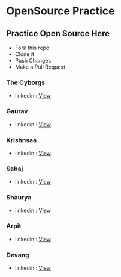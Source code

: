 # OpenSource Practice

## Practice Open Source Here

- Fork this repo
- Clone it
- Push Changes
- Make a Pull Request


### The Cyborgs
- linkedin : [View](https://www.linkedin.com/company/thecyborgs)



### Gaurav
- linkedin : [View](https://www.linkedin.com/in/this-is-gaurav-jain/)



### Krishnsaa
- linkedin : [View](https://www.linkedin.com/in/krishnsaa?utm_source=share&utm_campaign=share_via&utm_content=profile&utm_medium=android_app )

### Sahaj
- linkedin : [View](https://www.linkedin.com/this-is-sahaj-jain)



### Shaurya
- linkedin : [View](https://www.linkedin.com/in/this-is-shaurya-upadhyay)

### Arpit
- linkedin : [View](https://www.linkedin.com/in/arpitgarg5689)



### Devang
- linkedin : [View](https://www.linkedin.com/in/devang-jain-820421281/ )


